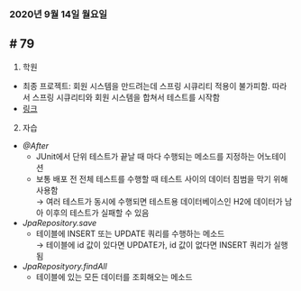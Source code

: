 ### 2020년 9월 14일 월요일
## # 79
1. 학원
- 최종 프로젝트: 회원 시스템을 만드려는데 스프링 시큐리티 적용이 불가피함. 따라서 스프링 시큐리티와 회원 시스템을 합쳐서 테스트를 시작함
- [링크](https://github.com/procyon0/final_project/commit/8dfea4284ad7750e56cfe9b0af8fbca5e8cca63f)
2. 자습
- *@After*
	- JUnit에서 단위 테스트가 끝날 때 마다 수행되는 메소드를 지정하는 어노테이션
	- 보통 배포 전 전체 테스트를 수행할 때 테스트 사이의 데이터 침범을 막기 위해 사용함   
	  → 여러 테스트가 동시에 수행되면 테스트용 데이터베이스인 H2에 데이터가 남아 이후의 테스트가 실패할 수 있음
- *JpaRepository.save*
	- 테이블에 INSERT 또는 UPDATE 쿼리를 수행하는 메소드    
	  → 테이블에 id 값이 있다면 UPDATE가, id 값이 없다면 INSERT 쿼리가 실행됨
- *JpaReposityory.findAll*
	- 테이블에 있는 모든 데이터를 조회해오는 메소드
